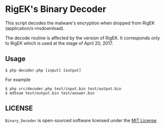 # RigEK's Binary Decoder
This script decodes the malware's encryption when dropped from RigEK (application/x-msdownload).

The decode routine is affected by the version of RigEK.
It corresponds only to RigEK which is used at the stage of April 20, 2017.

## Usage
```
$ php decoder.php [input] [output]
```

For example
```
$ php src/decoder.php test/input.bin test/output.bin
$ md5sum test/output.bin test/answer.bin
```

## LICENSE
```Binary_Decoder``` is open-sourced software licensed under the [MIT License](LICENSE)